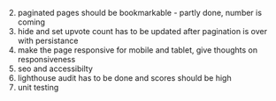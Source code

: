 2. paginated pages should be bookmarkable - partly done, number is coming
3. hide and set upvote count has to be updated after pagination is over with persistance
5. make the page responsive for mobile and tablet, give thoughts on responsiveness
7. seo and accessibilty 
9. lighthouse audit has to be done and scores should be high
10. unit testing